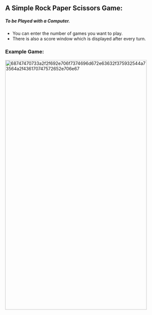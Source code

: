 ## A Simple Rock Paper Scissors Game:
##### To be Played with a Computer.
* You can enter the number of games you want to play.
* There is also a score window which is displayed after every turn.
### Example Game:
<img width="454" height="800" alt="68747470733a2f2f692e706f7374696d672e63632f375932544a73564a2f436170747572652e706e67" src="https://github.com/user-attachments/assets/1ca61eb5-19e0-475a-af2a-c14b21947b69" />
